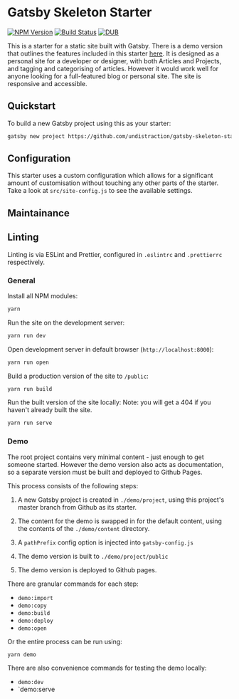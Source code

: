 # Gatsby Skeleton Starter

[![NPM
Version](https://img.shields.io/npm/v/gatsby-skeleton-starter.svg)](https://www.npmjs.com/package/styled-mq)
[![Build
Status](https://img.shields.io/travis/Undistraction/gatsby-skeleton-starter.svg)](https://travis-ci.org/Undistraction/styled-mq)
[![DUB](https://img.shields.io/dub/l/vibe-d.svg)](./LICENSE.md)

This is a starter for a static site built with Gatsby. There is a demo version
that outlines the features included in this starter
[here](https://undistraction.github.io/gatsby-skeleton-starter). It is designed as a personal site for a developer or designer, with both Articles and Projects, and tagging and categorising of articles. However it would work well for anyone looking for a full-featured blog or personal site. The site is responsive and accessible.

## Quickstart

To build a new Gatsby project using this as your starter:

```bash
gatsby new project https://github.com/undistraction/gatsby-skeleton-starter
```

## Configuration

This starter uses a custom configuration which allows for a significant amount
of customisation without touching any other parts of the starter. Take a look at
`src/site-config.js` to see the available settings.

## Maintainance

## Linting

Linting is via ESLint and Prettier, configured in `.eslintrc` and `.prettierrc`
respectively.

### General

Install all NPM modules:

```bash
yarn
```

Run the site on the development server:

```bash
yarn run dev
```

Open development server in default browser (`http://localhost:8000`):

```bash
yarn run open
```

Build a production version of the site to `/public`:

```bash
yarn run build
```

Run the built version of the site locally: Note: you will get a 404 if you
haven't already built the site.

```bash
yarn run serve
```

### Demo

The root project contains very minimal content - just enough to get someone
started. However the demo version also acts as documentation, so a separate
version must be built and deployed to Github Pages.

This process consists of the following steps:

1. A new Gatsby project is created in `./demo/project`, using this project's
   master branch from Github as its starter.

2. The content for the demo is swapped in for the default content, using the
   contents of the `./demo/content` directory.

3. A `pathPrefix` config option is injected into `gatsby-config.js`

4. The demo version is built to `./demo/project/public`

5. The demo version is deployed to Github pages.

There are granular commands for each step:

* `demo:import`
* `demo:copy`
* `demo:build`
* `demo:deploy`
* `demo:open`

Or the entire process can be run using:

```bash
yarn demo
```

There are also convenience commands for testing the demo locally:

* `demo:dev`
* `demo:serve
